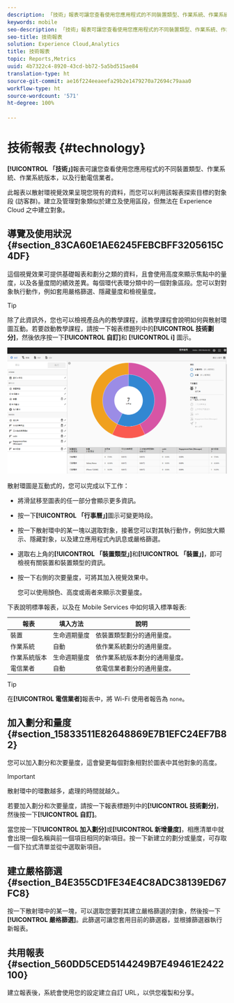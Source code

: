 ```yaml
---
description: 「技術」報表可讓您查看使用您應用程式的不同裝置類型、作業系統、作業系統版本，以及行動電信業者。
keywords: mobile
seo-description: 「技術」報表可讓您查看使用您應用程式的不同裝置類型、作業系統、作業系統版本，以及行動電信業者。
seo-title: 技術報表
solution: Experience Cloud,Analytics
title: 技術報表
topic: Reports,Metrics
uuid: 4b7322c4-8920-43cd-bb72-5a5bd515ae84
translation-type: ht
source-git-commit: ae16f224eeaeefa29b2e1479270a72694c79aaa0
workflow-type: ht
source-wordcount: '571'
ht-degree: 100%

---
```



# 技術報表 {#technology}

**[!UICONTROL 「技術」]**&#x200B;報表可讓您查看使用您應用程式的不同裝置類型、作業系統、作業系統版本，以及行動電信業者。

此報表以散射環視覺效果呈現您現有的資料，而您可以利用該報表探索目標的對象段 (訪客群)。建立及管理對象類似於建立及使用區段，但無法在 Experience Cloud 之中建立對象。

## 導覽及使用狀況 {#section_83CA60E1AE6245FEBCBFF3205615C4DF}

這個視覺效果可提供基礎報表和劃分之類的資料，且會使用高度來顯示焦點中的量度，以及各量度間的績效差異。每個環代表環分類中的一個對象區段。您可以對對象執行動作，例如套用嚴格篩選、隱藏量度和檢視量度。

>[!TIP]
>
>除了此資訊外，您也可以檢視產品內的教學課程，該教學課程會說明如何與散射環圖互動。若要啟動教學課程，請按一下報表標題列中的&#x200B;**[!UICONTROL 技術劃分]**，然後依序按一下&#x200B;**[!UICONTROL 自訂]**&#x200B;和 **[!UICONTROL i]** 圖示。

![](assets/report_technology.png)

散射環圖是互動式的，您可以完成以下工作：

* 將滑鼠移至圖表的任一部分會顯示更多資訊。
* 按一下&#x200B;**[!UICONTROL 「行事曆」]**&#x200B;圖示可變更時段。
* 按一下散射環中的某一塊以選取對象，接著您可以對其執行動作，例如放大顯示、隱藏對象，以及建立應用程式內訊息或嚴格篩選。
* 選取右上角的&#x200B;**[!UICONTROL 「裝置類型」]**&#x200B;和&#x200B;**[!UICONTROL 「裝置」]**，即可檢視有關裝置和裝置類型的資訊。

* 按一下右側的次要量度，可將其加入視覺效果中。

   您可以使用顏色、高度或兩者來顯示次要量度。

下表說明標準報表，以及在 Mobile Services 中如何填入標準報表:

| 報表 | 填入方法 | 說明 |
|--- |--- |--- |
| 裝置 | 生命週期量度 | 依裝置類型劃分的通用量度。 |
| 作業系統 | 自動 | 依作業系統劃分的通用量度。 |
| 作業系統版本 | 生命週期量度 | 依作業系統版本劃分的通用量度。 |
| 電信業者 | 自動 | 依電信業者劃分的通用量度。 |

>[!TIP]
>
>在&#x200B;**[!UICONTROL 電信業者]**&#x200B;報表中，將 Wi-Fi 使用者報告為 `none`。


## 加入劃分和量度 {#section_15833511E82648869E7B1EFC24EF7B82}

您可以加入劃分和次要量度，這會變更每個對象相對於圖表中其他對象的高度。

>[!IMPORTANT]
>
>散射環中的環數越多，處理的時間就越久。

若要加入劃分和次要量度，請按一下報表標題列中的&#x200B;**[!UICONTROL 技術劃分]**，然後按一下&#x200B;**[!UICONTROL 自訂]**。

當您按一下&#x200B;**[!UICONTROL 加入劃分]**&#x200B;或&#x200B;**[!UICONTROL 新增量度]**，相應清單中就會出現一個名稱與前一個項目相同的新項目。按一下新建立的劃分或量度，可存取一個下拉式清單並從中選取新項目。

## 建立嚴格篩選 {#section_B4E355CD1FE34E4C8ADC38139ED67FC8}

按一下散射環中的某一塊，可以選取您要對其建立嚴格篩選的對象，然後按一下&#x200B;**[!UICONTROL 嚴格篩選]**。此篩選可讓您套用目前的篩選器，並根據篩選器執行新報表。

## 共用報表 {#section_560DD5CED5144249B7E49461E2422100}

建立報表後，系統會使用您的設定建立自訂 URL，以供您複製和分享。
